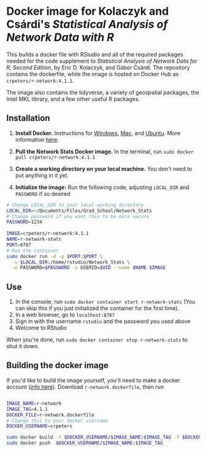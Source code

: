 # Docker image for Kolaczyk and Csárdi's *Statistical Analysis of Network Data with R*

This builds a docker file with RStudio and all of the required packages needed for the code supplement to *Statistical Analysis of Network Data for R, Second Edition*, by Eric D. Kolaczyk, and Gábor Csárdi.  The repository contains the dockerfile, while the image is hosted on Docker Hub as `crpeters/r-network:4.1.1`. 

The image also contains the tidyverse, a variety of geospatial packages, the Intel MKL library, and a few other useful R packages.

## Installation

1. **Install Docker.** Instructions for [Windows](https://docs.docker.com/desktop/windows/), [Mac](https://docs.docker.com/desktop/mac/), and [Ubuntu](https://docs.docker.com/engine/install/ubuntu/). More information [here](https://containers-at-tacc.readthedocs.io/en/latest/containers/02.dockerbasics.html).

2. **Pull the Network Stats Docker image.** In the terminal, run `sudo docker pull crpeters/r-network:4.1.1`
3. **Create a working directory on your local machine.** You don't need to put anything in it yet.
4. **Initialize the image:** Run the following code, adjusting `LOCAL_DIR` and `PASSWORD` if so desired
```bash
# Change LOCAL_DIR to your local working directory
LOCAL_DIR=~/Documents/Files/Grad_School/Network_Stats
# Change password if you want this to be more secure
PASSWORD=1234
  
IMAGE=crpeters/r-network:4.1.1
NAME=r-network-stats
PORT=8787
# Run the container
sudo docker run -d -p $PORT:$PORT \
  -v $LOCAL_DIR:/home/rstudio/Network_Stats \
  -e PASSWORD=$PASSWORD -e USERID=$UID --name $NAME $IMAGE
```

## Use

1. In the console, run `sudo docker container start r-network-stats` (You can skip this if you just initialized the container for the first time).
2. In a web browser, go to `localhost:8787`
3. Sign in with the username `rstudio` and the password you used above
4. Welcome to RStudio

When you're done, run `sudo docker container stop r-network-stats` to shut it down.

## Building the docker image

If you'd like to build the image yourself, you'll need to make a docker account ([info here](https://containers-at-tacc.readthedocs.io/en/latest/containers/02.dockerbasics.html)).  Download `r-network.dockerfile`, then run

```bash

IMAGE_NAME=r-network
IMAGE_TAG=4.1.1
DOCKER_FILE=r-network.dockerfile
# Change this to your docker username
DOCKER_USERNAME=crpeters

sudo docker build -t $DOCKER_USERNAME/$IMAGE_NAME:$IMAGE_TAG -f $DOCKER_FILE .
sudo docker push  $DOCKER_USERNAME/$IMAGE_NAME:$IMAGE_TAG
```

